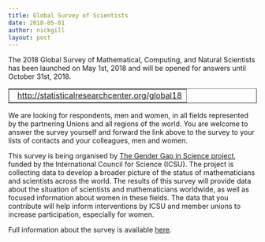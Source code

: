 ```yaml
---
title: Global Survey of Scientists
date: 2018-05-01
author: nickgill
layout: post
---
```


The 2018 Global Survey of Mathematical, Computing, and Natural Scientists has been launched on May 1st, 2018 and will be opened for answers until October 31st, 2018.

<p>
<table width="100%" border="1">
  <tr>
    <td align="center"> 
<a href = "http://statisticalresearchcenter.org/global18">http://statisticalresearchcenter.org/global18</a>
</td></tr></table></p>

We are looking for respondents, men and women, in all fields represented by the partnering Unions and all regions of the world. You are welcome to answer the survey yourself and forward the link above to the survey to your lists of contacts and your colleagues, men and women. 

This survey is being organised by <a href = "https://icsugendergapinscience.org/">The Gender Gap in Science project</a>, funded by the International Council for Science (ICSU).  The project is collecting data to develop a broader picture of the status of mathematicians and scientists across the world. The results of this survey will provide data about the situation of scientists and mathematicians worldwide, as well as focused information about women in these fields. The data that you contribute will help inform interventions by ICSU and member unions to increase participation, especially for women.

Full information about the survey is available <a href = "https://statisticalresearchcenter.aip.org/cgi-bin/global18.pl?id=84850066&stage=5&sesid=1696&language=3">here</a>.
